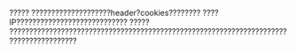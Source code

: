 ?????
        ????????????????????header?cookies????????
        ????IP????????????????????????????
?????
        ???????????????????????????????????????????????????????????????????????????????????????